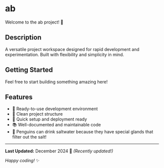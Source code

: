 # ab

Welcome to the ab project! 🚀

## Description

A versatile project workspace designed for rapid development and experimentation. Built with flexibility and simplicity in mind.

## Getting Started

Feel free to start building something amazing here!

## Features

- 🔧 Ready-to-use development environment
- 📁 Clean project structure
- 🚀 Quick setup and deployment ready
- 📚 Well-documented and maintainable code
- 🐧 Penguins can drink saltwater because they have special glands that filter out the salt!

---

**Last Updated:** December 2024 📅 _(Recently updated!)_

*Happy coding!* ✨
